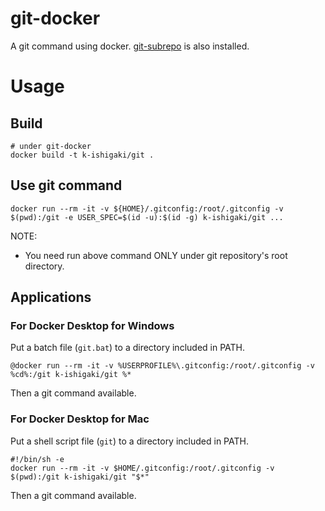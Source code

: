 # git-docker

A git command using docker.
[git-subrepo](https://github.com/ingydotnet/git-subrepo) is also installed.

# Usage

## Build

```Shell
# under git-docker
docker build -t k-ishigaki/git .
```
## Use git command

```Shell
docker run --rm -it -v ${HOME}/.gitconfig:/root/.gitconfig -v $(pwd):/git -e USER_SPEC=$(id -u):$(id -g) k-ishigaki/git ...
```

NOTE:
 * You need run above command ONLY under git repository's root directory.

## Applications

### For Docker Desktop for Windows

Put a batch file (`git.bat`) to a directory included in PATH.

```Batchfile
@docker run --rm -it -v %USERPROFILE%\.gitconfig:/root/.gitconfig -v %cd%:/git k-ishigaki/git %*
```
Then a git command available.

### For Docker Desktop for Mac

Put a shell script file (`git`) to a directory included in PATH.

```Shell
#!/bin/sh -e
docker run --rm -it -v $HOME/.gitconfig:/root/.gitconfig -v $(pwd):/git k-ishigaki/git "$*"
```
Then a git command available.
